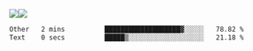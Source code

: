 <div style="display: flex; flex-direction: row;">
<img style="height: auto; width: auto;" class="img" src="https://raw.githubusercontent.com/blazepp/github-stats/master/generated/overview.svg#gh-dark-mode-only" />
<img style="height: auto; width: auto;" class="img" src="https://raw.githubusercontent.com/blazepp/github-stats/master/generated/languages.svg#gh-dark-mode-only" />
</div>

<div style="display: flex; flex-direction: row;">
<!--START_SECTION:waka-->

```txt
Other   2 mins          ███████████████████▓░░░░░   78.82 %
Text    0 secs          █████▒░░░░░░░░░░░░░░░░░░░   21.18 %
```

<!--END_SECTION:waka-->
</div>
